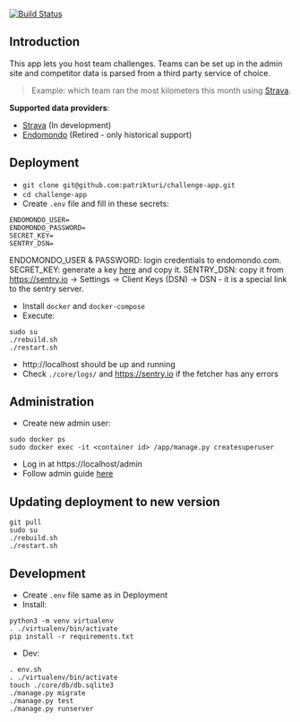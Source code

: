 [![Build Status](https://dev.azure.com/patrikturi/endomondo-team-challenge/_apis/build/status/patrikturi.endomondo-team-challenge?branchName=master)](https://dev.azure.com/patrikturi/endomondo-team-challenge/_build/latest?definitionId=3&branchName=master)

## Introduction

This app lets you host team challenges. Teams can be set up in the admin site and competitor data is parsed from a third party service of choice.

> Example: which team ran the most kilometers this month using [Strava](https://strava.com).

**Supported data providers**:
* [Strava](https://strava.com) (In development)
* [Endomondo](http://endomondo.com) (Retired - only historical support)

## Deployment

* `git clone git@github.com:patrikturi/challenge-app.git`
* `cd challenge-app`
* Create `.env` file and fill in these secrets:
```
ENDOMONDO_USER=
ENDOMONDO_PASSWORD=
SECRET_KEY=
SENTRY_DSN=
```
ENDOMONDO_USER & PASSWORD: login credentials to endomondo.com. SECRET_KEY: generate a key [here](https://miniwebtool.com/django-secret-key-generator/) and copy it. SENTRY_DSN: copy it from https://sentry.io -> Settings -> Client Keys (DSN) -> DSN - it is a special link to the sentry server.
* Install `docker` and `docker-compose`
* Execute:
```
sudo su
./rebuild.sh
./restart.sh
```
* http://localhost should be up and running
* Check `./core/logs/` and https://sentry.io if the fetcher has any errors

## Administration

* Create new admin user:
```
sudo docker ps
sudo docker exec -it <container id> /app/manage.py createsuperuser
```
* Log in at https://localhost/admin
* Follow admin guide [here](docs/admin-guide.md)

## Updating deployment to new version

```
git pull
sudo su
./rebuild.sh
./restart.sh
```

## Development
* Create `.env` file same as in Deployment
* Install:
```
python3 -m venv virtualenv
. ./virtualenv/bin/activate
pip install -r requirements.txt
```
* Dev:
```
. env.sh
. ./virtualenv/bin/activate
touch ./core/db/db.sqlite3
./manage.py migrate
./manage.py test
./manage.py runserver
```
